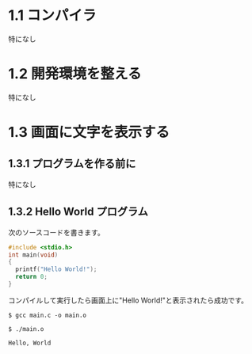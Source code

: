 # 1.1 コンパイラ
特になし
# 1.2 開発環境を整える
特になし
# 1.3 画面に文字を表示する
## 1.3.1 プログラムを作る前に
特になし
## 1.3.2 Hello World プログラム
次のソースコードを書きます。
```c
#include <stdio.h>
int main(void)
{
  printf("Hello World!");
  return 0;
}
```
コンパイルして実行したら画面上に"Hello World!"と表示されたら成功です。
```
$ gcc main.c -o main.o
```

```
$ ./main.o
```
```
Hello, World
```

